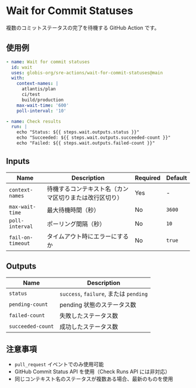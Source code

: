 # Wait for Commit Statuses

複数のコミットステータスの完了を待機する GitHub Action です。

## 使用例

```yaml
- name: Wait for commit statuses
  id: wait
  uses: globis-org/sre-actions/wait-for-commit-statuses@main
  with:
    context-names: |
      atlantis/plan
      ci/test
      build/production
    max-wait-time: '600'
    poll-interval: '10'

- name: Check results
  run: |
    echo "Status: ${{ steps.wait.outputs.status }}"
    echo "Succeeded: ${{ steps.wait.outputs.succeeded-count }}"
    echo "Failed: ${{ steps.wait.outputs.failed-count }}"
```

## Inputs

| Name | Description | Required | Default |
|------|-------------|----------|---------|
| `context-names` | 待機するコンテキスト名（カンマ区切りまたは改行区切り） | Yes | - |
| `max-wait-time` | 最大待機時間（秒） | No | `3600` |
| `poll-interval` | ポーリング間隔（秒） | No | `10` |
| `fail-on-timeout` | タイムアウト時にエラーにするか | No | `true` |

## Outputs

| Name | Description |
|------|-------------|
| `status` | `success`, `failure`, または `pending` |
| `pending-count` | pending 状態のステータス数 |
| `failed-count` | 失敗したステータス数 |
| `succeeded-count` | 成功したステータス数 |

## 注意事項

- `pull_request` イベントでのみ使用可能
- GitHub Commit Status API を使用（Check Runs API には非対応）
- 同じコンテキスト名のステータスが複数ある場合、最新のものを使用
